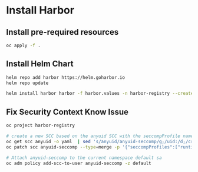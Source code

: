 # Install Harbor

## Install pre-required resources

```sh {"interpreter":"/bin/bash"}
oc apply -f .
```

## Install Helm Chart

```sh {"interpreter":"/bin/bash"}
helm repo add harbor https://helm.goharbor.io
helm repo update
```

```sh
helm install harbor harbor -f harbor.values -n harbor-registry --create-namespace
```

## Fix Security Context Know Issue

```sh
oc project harbor-registry
```

```sh
# create a new SCC based on the anyuid SCC with the seccompProfile named anyuid-seccomp
oc get scc anyuid -o yaml  | sed 's/anyuid/anyuid-seccomp/g;/uid:/d;/creationTimestamp/d;/generation/d;/resourceVersion/d'  | oc create -f -
oc patch scc anyuid-seccomp --type=merge -p '{"seccompProfiles":["runtime/default"]}'
```

```sh
# Attach anyuid-seccomp to the current namespace default sa
oc adm policy add-scc-to-user anyuid-seccomp -z default
```